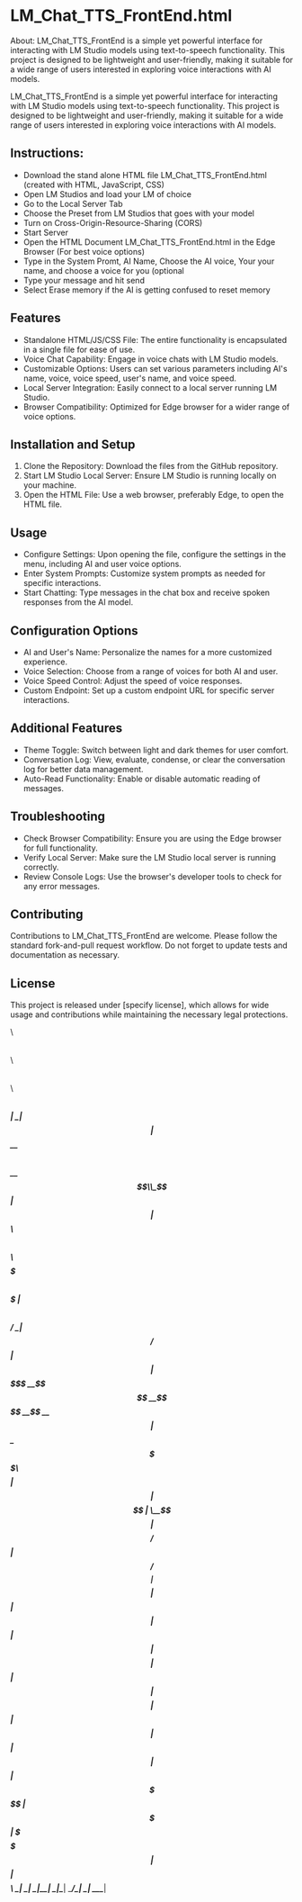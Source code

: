 LM_Chat_TTS_FrontEnd.html
====================

About:
LM_Chat_TTS_FrontEnd is a simple yet powerful interface for interacting with LM Studio models using text-to-speech functionality. This project is designed to be lightweight and user-friendly, making it suitable for a wide range of users interested in exploring voice interactions with AI models.

LM_Chat_TTS_FrontEnd is a simple yet powerful interface for interacting with LM Studio models using text-to-speech functionality. This project is designed to be lightweight and user-friendly, making it suitable for a wide range of users interested in exploring voice interactions with AI models.

Instructions:
--------
- Download the stand alone HTML file LM_Chat_TTS_FrontEnd.html (created with HTML, JavaScript, CSS)
- Open LM Studios and load your LM of choice
- Go to the Local Server Tab
- Choose the Preset from LM Studios that goes with your model
- Turn on Cross-Origin-Resource-Sharing (CORS)
- Start Server
- Open the HTML Document LM_Chat_TTS_FrontEnd.html in the Edge Browser (For best voice options)
- Type in the System Promt, AI Name, Choose the AI voice, Your your name, and choose a voice for you (optional
- Type your message and hit send
- Select Erase memory if the AI is getting confused to reset memory

Features
--------
- Standalone HTML/JS/CSS File: The entire functionality is encapsulated in a single file for ease of use.
- Voice Chat Capability: Engage in voice chats with LM Studio models.
- Customizable Options: Users can set various parameters including AI's name, voice, voice speed, user's name, and voice speed.
- Local Server Integration: Easily connect to a local server running LM Studio.
- Browser Compatibility: Optimized for Edge browser for a wider range of voice options.

Installation and Setup
----------------------
1. Clone the Repository: Download the files from the GitHub repository.
2. Start LM Studio Local Server: Ensure LM Studio is running locally on your machine.
3. Open the HTML File: Use a web browser, preferably Edge, to open the HTML file.

Usage
-----
- Configure Settings: Upon opening the file, configure the settings in the menu, including AI and user voice options.
- Enter System Prompts: Customize system prompts as needed for specific interactions.
- Start Chatting: Type messages in the chat box and receive spoken responses from the AI model.

Configuration Options
---------------------
- AI and User's Name: Personalize the names for a more customized experience.
- Voice Selection: Choose from a range of voices for both AI and user.
- Voice Speed Control: Adjust the speed of voice responses.
- Custom Endpoint: Set up a custom endpoint URL for specific server interactions.

Additional Features
-------------------
- Theme Toggle: Switch between light and dark themes for user comfort.
- Conversation Log: View, evaluate, condense, or clear the conversation log for better data management.
- Auto-Read Functionality: Enable or disable automatic reading of messages.

Troubleshooting
---------------
- Check Browser Compatibility: Ensure you are using the Edge browser for full functionality.
- Verify Local Server: Make sure the LM Studio local server is running correctly.
- Review Console Logs: Use the browser's developer tools to check for any error messages.

Contributing
------------
Contributions to LM_Chat_TTS_FrontEnd are welcome. Please follow the standard fork-and-pull request workflow. Do not forget to update tests and documentation as necessary.

License
-------
This project is released under [specify license], which allows for wide usage and contributions while maintaining the necessary legal protections.

$$$$$$$$\      $$\                        $$\                 $$$$$$\         $$$$$$\ $$$$$$\ 
$$  _____|     \__|                       $$ |               $$  __$$\       $$  __$$\\_$$  _|
$$ |   $$$$$$\ $$\ $$$$$$\ $$$$$$$\  $$$$$$$ |       $$$$$$\ $$ /  \__|      $$ /  $$ | $$ |  
$$$$$\$$  __$$\$$ $$  __$$\$$  __$$\$$  __$$ |      $$  __$$\$$$$\           $$$$$$$$ | $$ |  
$$  __$$ |  \__$$ $$$$$$$$ $$ |  $$ $$ /  $$ |      $$ /  $$ $$  _|          $$  __$$ | $$ |  
$$ |  $$ |     $$ $$   ____$$ |  $$ $$ |  $$ |      $$ |  $$ $$ |            $$ |  $$ | $$ |  
$$ |  $$ |     $$ \$$$$$$$\$$ |  $$ \$$$$$$$ |      \$$$$$$  $$ |            $$ |  $$ $$$$$$\ 
\__|  \__|     \__|\_______\__|  \__|\_______|       \______/\__|            \__|  \__\______|
                                                                                             
